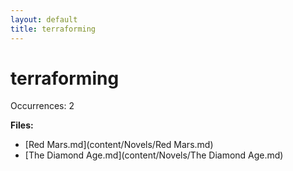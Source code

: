 ```yaml
---
layout: default
title: terraforming
---
```

# terraforming

Occurrences: 2

**Files:**

- [Red Mars.md](content/Novels/Red Mars.md)
- [The Diamond Age.md](content/Novels/The Diamond Age.md)
